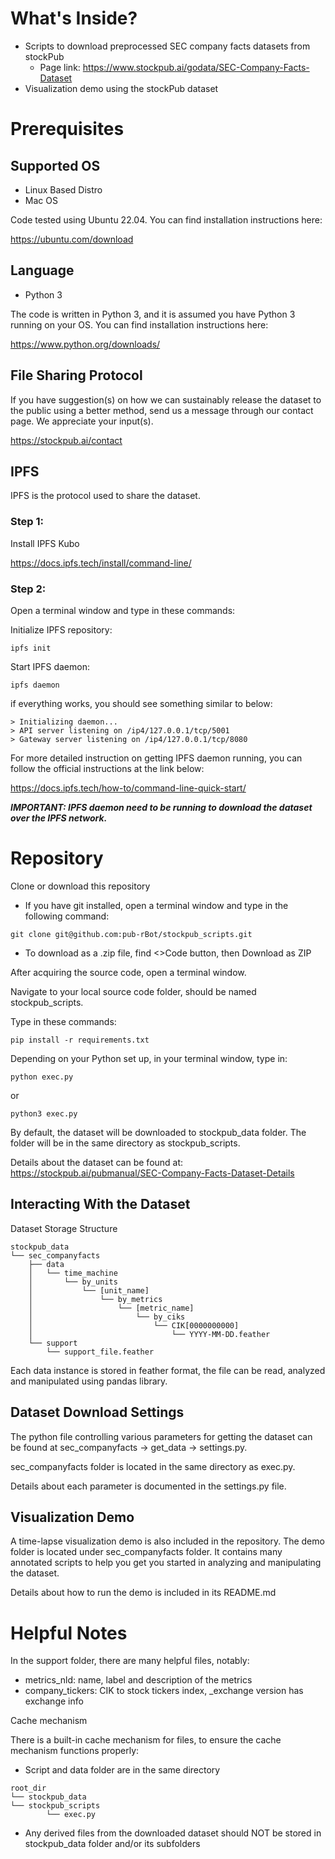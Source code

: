 # What's Inside?
- Scripts to download preprocessed SEC company facts datasets from stockPub
  - Page link: <https://www.stockpub.ai/godata/SEC-Company-Facts-Dataset>
- Visualization demo using the stockPub dataset

# Prerequisites

## Supported OS
- Linux Based Distro 
- Mac OS

Code tested using Ubuntu 22.04. 
You can find installation instructions here:

<https://ubuntu.com/download>

## Language
- Python 3

The code is written in Python 3, and it is assumed you have Python 3 running on your OS.
You can find installation instructions here:

<https://www.python.org/downloads/>

## File Sharing Protocol
If you have suggestion(s) on how we can sustainably release the dataset to the public using a better method, send us a message through our contact page. We appreciate your input(s).

<https://stockpub.ai/contact>

## IPFS
IPFS is the protocol used to share the dataset.

### Step 1:
Install IPFS Kubo

<https://docs.ipfs.tech/install/command-line/>

### Step 2:
Open a terminal window and type in these commands:

Initialize IPFS repository:
```commandline
ipfs init
```

Start IPFS daemon:
```commandline
ipfs daemon
```

if everything works, you should see something similar to below:

```text
> Initializing daemon...
> API server listening on /ip4/127.0.0.1/tcp/5001
> Gateway server listening on /ip4/127.0.0.1/tcp/8080
```

For more detailed instruction on getting IPFS daemon running, you can follow the official instructions at the link below:

<https://docs.ipfs.tech/how-to/command-line-quick-start/>

***IMPORTANT: IPFS daemon need to be running to download the dataset over the IPFS network.***

# Repository

Clone or download this repository

* If you have git installed, open a terminal window and type in the following command:

```commandline
git clone git@github.com:pub-rBot/stockpub_scripts.git
```

* To download as a .zip file, find <>Code button, then Download as ZIP

After acquiring the source code, open a terminal window.

Navigate to your local source code folder, should be named stockpub_scripts.

Type in these commands:

```commandline
pip install -r requirements.txt
```

Depending on your Python set up, in your terminal window, type in:

```commandline
python exec.py
```

or

```commandline
python3 exec.py
```

By default, the dataset will be downloaded to stockpub_data folder. The folder will be in the same directory as stockpub_scripts.

Details about the dataset can be found at:
<https://stockpub.ai/pubmanual/SEC-Company-Facts-Dataset-Details>

## Interacting With the Dataset

Dataset Storage Structure

```text
stockpub_data
└── sec_companyfacts
    ├── data
    │   └── time_machine
    │       └── by_units
    │           └── [unit_name]
    │               └── by_metrics
    │                   └── [metric_name]
    │                       └── by_ciks
    │                           └── CIK[0000000000]
    │                               └── YYYY-MM-DD.feather
    └── support
        └── support_file.feather
```

Each data instance is stored in feather format, the file can be read, analyzed and manipulated using pandas library.

## Dataset Download Settings

The python file controlling various parameters for getting the dataset can be found at sec_companyfacts -> get_data -> settings.py.

sec_companyfacts folder is located in the same directory as exec.py.

Details about each parameter is documented in the settings.py file.

## Visualization Demo

A time-lapse visualization demo is also included in the repository. The demo folder is located under sec_companyfacts folder. It contains many annotated scripts to help you get you started in analyzing and manipulating the dataset.

Details about how to run the demo is included in its README.md

# Helpful Notes

In the support folder, there are many helpful files, notably:

- metrics_nld: name, label and description of the metrics
- company_tickers: CIK to stock tickers index, _exchange version has exchange info

Cache mechanism

There is a built-in cache mechanism for files, to ensure the cache mechanism functions properly:

- Script and data folder are in the same directory

```text
root_dir
└── stockpub_data
└── stockpub_scripts
        └── exec.py
```

- Any derived files from the downloaded dataset should NOT be stored in stockpub_data folder and/or its subfolders

